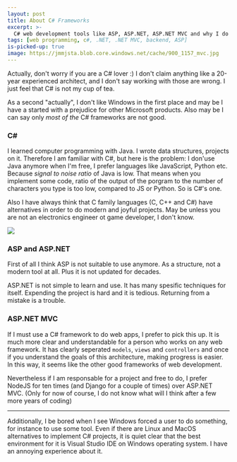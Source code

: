 ```yaml
---
layout: post
title: About C# Frameworks
excerpt: >-
  C# web development tools like ASP, ASP.NET, ASP.NET MVC and why I do not like them.
tags: [web programming, c#, .NET, .NET MVC, backend, ASP]
is-picked-up: true
image: https://jmmjsta.blob.core.windows.net/cache/900_1157_mvc.jpg
---
```


Actually, don't worry if you are a C# lover :) I don't claim anything like a 20-year experienced architect, and I don't say working with those are wrong. I just feel that C# is not my cup of tea.

As a second "actually", I don't like Windows in the first place and may be I have a started with a prejudice for other Microsoft products. Also may be I can say only *most of the* C# frameworks are not good.

### C#

I learned computer programming with Java. I wrote data structures, projects on it. Therefore I am familiar with C#, but here is the problem: I don'use Java anymore when I'm free, I prefer languages like JavaScript, Python etc. Because *signal to noise ratio* of Java is low. That means when you implement some code, ratio of the output of the porgram to the number of characters you type is too low, compared to JS or Python. So is C#'s one.

Also I have always think that C family languages (C, C++ and C#) have alternatives in order to do modern and joyful projects. May be unless you are not an electronics engineer ot game developer, I don't know. 

![](https://jmmjsta.blob.core.windows.net/cache/900_1157_mvc.jpg)

### ASP and ASP.NET

First of all I think ASP is not suitable to use anymore. As a structure, not a modern tool at all. Plus it is not updated for decades. 

ASP.NET is not simple to learn and use. It has many spesific techniques for itself. Expending the project is hard and it is tedious. Returning from a mistake is a trouble.

### ASP.NET MVC 

If I must use a C# framework to do web apps, I prefer to pick this up. It is much more clear and understandable for a person who works on any web framework. It has clearly seperated `models`, `views` and `controllers` and once if you understand the goals of this architecture, making progress is easier. In this way, it seems like the other good frameworks of web development.

Nevertheless if I am responsable for a project and free to do, I prefer NodeJS for ten times (and Django for a couple of times) over ASP.NET MVC. (Only for now of course, I do not know what will I think after a few more years of coding)

***

Additionally, I be bored when I see Windows forced a user to do something, for instance to use some tool. Even if there are Linux and MacOS alternatives to implement C# projects, it is quiet clear that the best environment for it is Visual Studio IDE on Windows operating system. I have an annoying experience about it. 